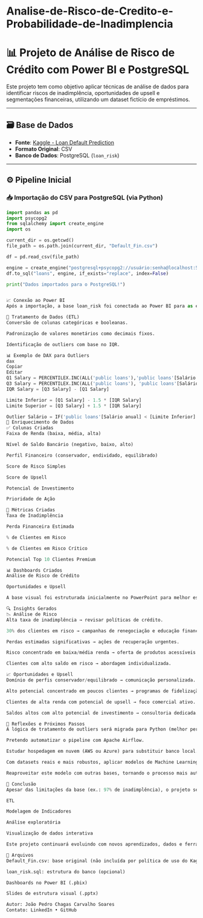 # Analise-de-Risco-de-Credito-e-Probabilidade-de-Inadimplencia
# 📊 Projeto de Análise de Risco de Crédito com Power BI e PostgreSQL

Este projeto tem como objetivo aplicar técnicas de análise de dados para identificar riscos de inadimplência, oportunidades de upsell e segmentações financeiras, utilizando um dataset fictício de empréstimos.

---

## 🗃️ Base de Dados

- **Fonte**: [Kaggle - Loan Default Prediction](https://www.kaggle.com/datasets/kmldas/loan-default-prediction)
- **Formato Original**: CSV
- **Banco de Dados**: PostgreSQL (`loan_risk`)

---

## ⚙️ Pipeline Inicial

### 📥 Importação do CSV para PostgreSQL (via Python)

```python
import pandas as pd
import psycopg2
from sqlalchemy import create_engine
import os

current_dir = os.getcwd()
file_path = os.path.join(current_dir, "Default_Fin.csv")

df = pd.read_csv(file_path)

engine = create_engine("postgresql+psycopg2://usuário:senha@localhost:5432/loan_risk")
df.to_sql("loans", engine, if_exists="replace", index=False)

print("Dados importados para o PostgreSQL!")


📈 Conexão ao Power BI
Após a importação, a base loan_risk foi conectada ao Power BI para as etapas de transformação, análise e visualização.

🔄 Tratamento de Dados (ETL)
Conversão de colunas categóricas e booleanas.

Padronização de valores monetários como decimais fixos.

Identificação de outliers com base no IQR.

📊 Exemplo de DAX para Outliers
dax
Copiar
Editar
Q1 Salary = PERCENTILEX.INC(ALL('public loans'),'public loans'[Salário anual], 0.25)
Q3 Salary = PERCENTILEX.INC(ALL('public loans'), 'public loans'[Salário anual], 0.75)
IQR Salary = [Q3 Salary] - [Q1 Salary]

Limite Inferior = [Q1 Salary] - 1.5 * [IQR Salary]
Limite Superior = [Q3 Salary] + 1.5 * [IQR Salary]

Outlier Salário = IF('public loans'[Salário anual] < [Limite Inferior] || 'public loans'[Salário anual] > [Limite Superior], "Sim", "Não")
🧠 Enriquecimento de Dados
✅ Colunas Criadas
Faixa de Renda (baixa, média, alta)

Nível de Saldo Bancário (negativo, baixo, alto)

Perfil Financeiro (conservador, endividado, equilibrado)

Score de Risco Simples

Score de Upsell

Potencial de Investimento

Prioridade de Ação

🎯 Métricas Criadas
Taxa de Inadimplência

Perda Financeira Estimada

% de Clientes em Risco

% de Clientes em Risco Crítico

Potencial Top 10 Clientes Premium

📊 Dashboards Criados
Análise de Risco de Crédito

Oportunidades e Upsell

A base visual foi estruturada inicialmente no PowerPoint para melhor estética, e os gráficos foram desenvolvidos e mantidos no Power BI para garantir interatividade.

🔍 Insights Gerados
📉 Análise de Risco
Alta taxa de inadimplência → revisar políticas de crédito.

30% dos clientes em risco → campanhas de renegociação e educação financeira.

Perdas estimadas significativas → ações de recuperação urgentes.

Risco concentrado em baixa/média renda → oferta de produtos acessíveis.

Clientes com alto saldo em risco → abordagem individualizada.

📈 Oportunidades e Upsell
Domínio de perfis conservador/equilibrado → comunicação personalizada.

Alto potencial concentrado em poucos clientes → programas de fidelização.

Clientes de alta renda com potencial de upsell → foco comercial ativo.

Saldos altos com alto potencial de investimento → consultoria dedicada.

🚧 Reflexões e Próximos Passos
A lógica de tratamento de outliers será migrada para Python (melhor performance).

Pretendo automatizar o pipeline com Apache Airflow.

Estudar hospedagem em nuvem (AWS ou Azure) para substituir banco local.

Com datasets reais e mais robustos, aplicar modelos de Machine Learning para previsão de inadimplência.

Reaproveitar este modelo com outras bases, tornando o processo mais automatizado e escalável.

🧠 Conclusão
Apesar das limitações da base (ex.: 97% de inadimplência), o projeto se mostrou uma excelente oportunidade para aplicar conceitos de:

ETL

Modelagem de Indicadores

Análise exploratória

Visualização de dados interativa

Este projeto continuará evoluindo com novos aprendizados, dados e ferramentas.

📁 Arquivos
Default_Fin.csv: base original (não incluída por política de uso do Kaggle)

loan_risk.sql: estrutura do banco (opcional)

Dashboards no Power BI (.pbix)

Slides de estrutura visual (.pptx)

Autor: João Pedro Chagas Carvalho Soares
Contato: LinkedIn • GitHub
